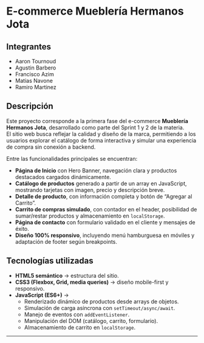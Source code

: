 # E-commerce Mueblería Hermanos Jota

## Integrantes
- Aaron Tournoud
- Agustin Barbero
- Francisco Azim
- Matias Navone
- Ramiro Martinez

## Descripción
Este proyecto corresponde a la primera fase del e-commerce **Mueblería Hermanos Jota**, desarrollado como parte del Sprint 1 y 2 de la materia.  
El sitio web busca reflejar la calidad y diseño de la marca, permitiendo a los usuarios explorar el catálogo de forma interactiva y simular una experiencia de compra sin conexión a backend.

Entre las funcionalidades principales se encuentran:
- **Página de Inicio** con Hero Banner, navegación clara y productos destacados cargados dinámicamente.  
- **Catálogo de productos** generado a partir de un array en JavaScript, mostrando tarjetas con imagen, precio y descripción breve.  
- **Detalle de producto**, con información completa y botón de “Agregar al Carrito”.  
- **Carrito de compras simulado**, con contador en el header, posibilidad de sumar/restar productos y almacenamiento en `localStorage`.  
- **Página de contacto** con formulario validado en el cliente y mensajes de éxito.  
- **Diseño 100% responsivo**, incluyendo menú hamburguesa en móviles y adaptación de footer según breakpoints.  

## Tecnologías utilizadas
- **HTML5 semántico** → estructura del sitio.  
- **CSS3 (Flexbox, Grid, media queries)** → diseño mobile-first y responsivo.  
- **JavaScript (ES6+)** →  
  - Renderizado dinámico de productos desde arrays de objetos.  
  - Simulación de carga asíncrona con `setTimeout/async/await`.  
  - Manejo de eventos con `addEventListener`.  
  - Manipulación del DOM (catálogo, carrito, formulario).  
  - Almacenamiento de carrito en `localStorage`.  

---
